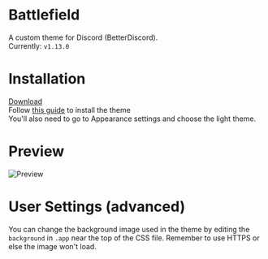 # Battlefield
A custom theme for Discord (BetterDiscord).  
Currently: `v1.13.0`

# Installation
[Download](https://raw.githubusercontent.com/TakosThings/battlefield/master/battlefield.theme.css)  
Follow [this guide](https://betterdocs.net/install_theme.html) to install the theme  
You'll also need to go to Appearance settings and choose the light theme.

# Preview
![Preview](https://i.imgur.com/JqvVw5k.jpg)

# User Settings \(advanced\)
You can change the background image used in the theme by editing the `background` in `.app` near the top of the CSS file. Remember to use HTTPS or else the image won't load.
